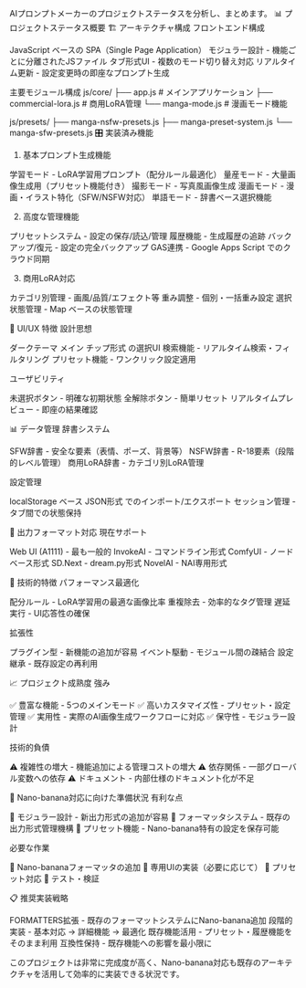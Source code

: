 AIプロンプトメーカーのプロジェクトステータスを分析し、まとめます。
📊 プロジェクトステータス概要
🏗️ アーキテクチャ構成
フロントエンド構成

JavaScript ベースの SPA（Single Page Application）
モジュラー設計 - 機能ごとに分離されたJSファイル
タブ形式UI - 複数のモード切り替え対応
リアルタイム更新 - 設定変更時の即座なプロンプト生成

主要モジュール構成
js/core/
├── app.js              # メインアプリケーション
├── commercial-lora.js  # 商用LoRA管理
└── manga-mode.js       # 漫画モード機能

js/presets/
├── manga-nsfw-presets.js
├── manga-preset-system.js
└── manga-sfw-presets.js
🎛️ 実装済み機能
1. 基本プロンプト生成機能

学習モード - LoRA学習用プロンプト（配分ルール最適化）
量産モード - 大量画像生成用（プリセット機能付き）
撮影モード - 写真風画像生成
漫画モード - 漫画・イラスト特化（SFW/NSFW対応）
単語モード - 辞書ベース選択機能

2. 高度な管理機能

プリセットシステム - 設定の保存/読込/管理
履歴機能 - 生成履歴の追跡
バックアップ/復元 - 設定の完全バックアップ
GAS連携 - Google Apps Script でのクラウド同期

3. 商用LoRA対応

カテゴリ別管理 - 画風/品質/エフェクト等
重み調整 - 個別・一括重み設定
選択状態管理 - Map ベースの状態管理

🎨 UI/UX 特徴
設計思想

ダークテーマ メイン
チップ形式 の選択UI
検索機能 - リアルタイム検索・フィルタリング
プリセット機能 - ワンクリック設定適用

ユーザビリティ

未選択ボタン - 明確な初期状態
全解除ボタン - 簡単リセット
リアルタイムプレビュー - 即座の結果確認

📊 データ管理
辞書システム

SFW辞書 - 安全な要素（表情、ポーズ、背景等）
NSFW辞書 - R-18要素（段階的レベル管理）
商用LoRA辞書 - カテゴリ別LoRA管理

設定管理

localStorage ベース
JSON形式 でのインポート/エクスポート
セッション管理 - タブ間での状態保持

🔧 出力フォーマット対応
現在サポート

Web UI (A1111) - 最も一般的
InvokeAI - コマンドライン形式
ComfyUI - ノードベース形式
SD.Next - dream.py形式
NovelAI - NAI専用形式

🚀 技術的特徴
パフォーマンス最適化

配分ルール - LoRA学習用の最適な画像比率
重複除去 - 効率的なタグ管理
遅延実行 - UI応答性の確保

拡張性

プラグイン型 - 新機能の追加が容易
イベント駆動 - モジュール間の疎結合
設定継承 - 既存設定の再利用

📈 プロジェクト成熟度
強み

✅ 豊富な機能 - 5つのメインモード
✅ 高いカスタマイズ性 - プリセット・設定管理
✅ 実用性 - 実際のAI画像生成ワークフローに対応
✅ 保守性 - モジュラー設計

技術的負債

⚠️ 複雑性の増大 - 機能追加による管理コストの増大
⚠️ 依存関係 - 一部グローバル変数への依存
⚠️ ドキュメント - 内部仕様のドキュメント化が不足

🎯 Nano-banana対応に向けた準備状況
有利な点

📍 モジュラー設計 - 新出力形式の追加が容易
📍 フォーマッタシステム - 既存の出力形式管理機構
📍 プリセット機能 - Nano-banana特有の設定を保存可能

必要な作業

🔨 Nano-bananaフォーマッタの追加
🔨 専用UIの実装（必要に応じて）
🔨 プリセット対応
🔨 テスト・検証

📋 推奨実装戦略

FORMATTERS拡張 - 既存のフォーマットシステムにNano-banana追加
段階的実装 - 基本対応 → 詳細機能 → 最適化
既存機能活用 - プリセット・履歴機能をそのまま利用
互換性保持 - 既存機能への影響を最小限に

このプロジェクトは非常に完成度が高く、Nano-banana対応も既存のアーキテクチャを活用して効率的に実装できる状況です。
